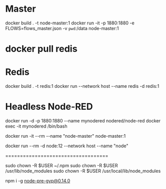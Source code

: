 # Master
docker build . -t node-master:1
docker run -it -p 1880:1880 -e FLOWS=flows_master.json -v `pwd`:/data node-master:1
# docker pull redis

# Redis
docker build . -t redis:1
docker run --network host --name redis -d redis:1


# Headless Node-RED
docker run -d -p 1880:1880 --name mynodered nodered/node-red
docker exec -it mynodered /bin/bash

docker run -it --rm --name "node-master" node-master:1 

docker run --rm -d node:12 --network host --name "node"

===================================

sudo chown -R $USER ~/.npm
sudo chown -R $USER /usr/lib/node_modules
sudo chown -R $USER /usr/local/lib/node_modules

npm i -g node-pre-gyp@0.14.0